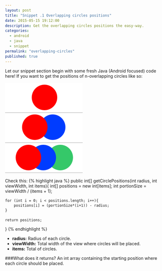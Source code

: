 ```yaml
---
layout: post
title: "Snippet .1 Overlapping circles positions"
date: 2015-05-15 19:12:00
description: Get the overlapping circles positions the easy-way.
categories: 
  - android
  - java
  - snippet
permalink: "overlapping-circles"
published: true
---
```


Let our snippet section begin with some fresh Java (Android focused) code here! If you want to get the positions of n-overlapping circles like so:

![snippet1](/assets/image/snippet1.png)

Check this:
{% highlight java %}
public int[] getCirclePositions(int radius, int viewWidth, int items){
	int[] positions = new int[items];
	int portionSize = viewWidth / (items + 1);
 
	for (int i = 0; i < positions.length; i++){
		positions[i] = (portionSize*(i+1)) - radius;
	}
 
	return positions;
}
{% endhighlight %}

- **radius:** Radius of each circle.
- **viewWidth:** Total width of the view where circles will be placed.
- **items:** Total of circles.

###What does it returns?
An int array containing the starting position where each circle should be placed.
